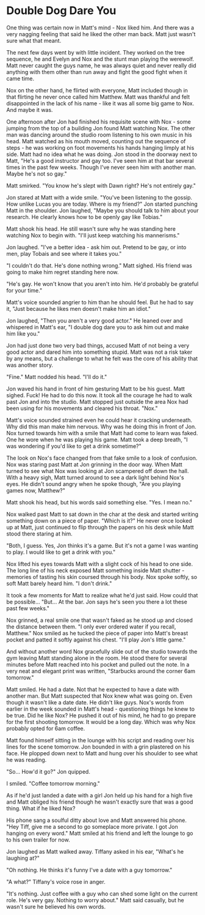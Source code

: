 # Double Dog Dare You

One thing was certain now in Matt's mind - Nox liked him.  And there was a very nagging feeling that said he liked the other man back.  Matt just wasn't sure what that meant.

The next few days went by with little incident.  They worked on the tree sequence, he and Evelyn and Nox and the stunt man playing the werewolf.  Matt never caught the guys name, he was always quiet and never really did anything with them other than run away and fight the good fight when it came time.  

Nox on the other hand, he flirted with everyone, Matt included though in that flirting he never once called him Matthew.  Matt was thankful and felt disappointed in the lack of his name - like it was all some big game to Nox.  And maybe it was.

One afternoon after Jon had finished his requisite scene with Nox - some jumping from the top of a building Jon found Matt watching Nox.  The other man was dancing around the studio room listening to his own music in his head.  Matt watched as his mouth moved, counting out the sequence of steps - he was working on foot movements his hands hanging limply at his side.  Matt had no idea what he was doing.  Jon stood in the doorway next to Matt, "He's a good instructor and gay too.  I've seen him at that bar several times in the past few weeks. Though I've never seen him with another man. Maybe he's not so gay."

Matt smirked.  "You know he's slept with Dawn right?  He's not entirely gay."

Jon stared at Matt with a wide smile.  "You've been listening to the gossip.  How unlike Lucas you are today.   Where is my friend?"  Jon started punching Matt in the shoulder.  Jon laughed, "Maybe you should talk to him about your research.  He clearly knows how to be openly gay like Tobias."

Matt shook his head.  He still wasn't sure why he was standing here watching Nox to begin with.  "I'll just keep watching his mannerisms."

Jon laughed.  "I've a better idea - ask him out.  Pretend to be gay, or into men, play Tobais and see where it takes you."

"I couldn't do that.  He's done nothing wrong."  Matt sighed.  His friend was going to make him regret standing here now.

"He's gay.  He won't know that you aren't into him.  He'd probably be grateful for your time."

Matt's voice sounded angrier to him than he should feel.  But he had to say it, "Just because he likes men doesn't make him an idiot."

Jon laughed, "Then you aren't a very good actor."  He leaned over and whispered in Matt's ear, "I double dog dare you to ask him out and make him like you."

Jon had just done two very bad things, accused Matt of not being a very good actor and dared him into something stupid.  Matt was not a risk taker by any means, but a challenge to what he felt was the core of his ability that was another story.

"Fine."  Matt nodded his head.  "I'll do it."

Jon waved his hand in front of him gesturing Matt to be his guest.  Matt sighed.  Fuck!  He had to do this now.  It took all the courage he had to walk past Jon and into the studio.  Matt stopped just outside the area Nox had been using for his movements and cleared his throat.  "Nox."

Matt's voice sounded strained even he could hear it cracking underneath.  Why did this man make him nervous.  Why was he doing this in front of Jon.  Nox turned towards him with a smile that Matt had come to learn was faked.  One he wore when he was playing his game.  Matt took a deep breath, "I was wondering if you'd like to get a drink sometime?"

The look on Nox's face changed from that fake smile to a look of confusion.  Nox was staring past Matt at Jon grinning in the door way.  When Matt turned to see what Nox was looking at Jon scampered off down the hall.  With a heavy sigh, Matt turned around to see a dark light behind Nox's eyes.  He didn't sound angry when he spoke though, "Are you playing games now, Matthew?"

Matt shook his head, but his words said something else.  "Yes.  I mean no."

Nox walked past Matt to sat down in the char at the desk and started writing something down on a piece of paper.  "Which is it?"  He never once looked up at Matt, just continued to flip through the papers on his desk while Matt stood there staring at him.

"Both, I guess.  Yes, Jon thinks it's a game.  But it's not a game I was wanting to play.  I would like to get a drink with you."

Nox lifted his eyes towards Matt with a slight cock of his head to one side.  The long line of his neck exposed Matt something inside Matt shutter - memories of tasting his skin coursed through his body.  Nox spoke softly, so soft Matt barely heard him.  "I don't drink."

It took a few moments for Matt to realize what he'd just said.  How could that be possible...  "But... At the bar.  Jon says he's seen you there a lot these past few weeks."

Nox grinned, a real smile one that wasn't faked as he stood up and closed the distance between them.  "I only ever ordered water if you recall, Matthew."  Nox smiled as he tucked the piece of paper into Matt's breast pocket and patted it softly against his chest.  "I'll play Jon's little game."

And without another word Nox gracefully slide out of the studio towards the gym leaving Matt standing alone in the room.  He stood there for several minutes before Matt reached into his pocket and pulled out the note.  In a very neat and elegant print was written, "Starbucks around the corner 6am tomorrow."

Matt smiled.  He had a date.  Not that he expected to have a date with another man.  But Matt suspected that Nox knew what was going on.  Even though it wasn't like a date date.  He didn't like guys.  Nox's words from earlier in the week sounded in Matt's head - questioning things he knew to be true.  Did he like Nox?  He pushed it out of his mind, he had to go prepare for the first shooting tomorrow.  It would be a long day.  Which was why Nox probably opted for 6am coffee.

Matt found himself sitting in the lounge with his script and reading over his lines for the scene tomorrow.  Jon bounded in with a grin plastered on his face.  He plopped down next to Matt and hung over his shoulder to see what he was reading.

"So... How'd it go?"  Jon quipped.

I smiled.  "Coffee tomorrow morning."

As if he'd just landed a date with a girl Jon held up his hand for a high five and Matt obliged his friend though he wasn't exactly sure that was a good thing.  What if he liked Nox?  

His phone sang a soulful ditty about love and Matt answered his phone.  "Hey Tiff, give me a second to go someplace more private.  I got Jon hanging on every word."  Matt smiled at his friend and left the lounge to go to his own trailer for now.  

Jon laughed as Matt walked away.  Tiffany asked in his ear, "What's he laughing at?"

"Oh nothing.  He thinks it's funny I've a date with a guy tomorrow."

"A what?"  Tiffany's voice rose in anger.

"It's nothing.  Just coffee with a guy who can shed some light on the current role.  He's very gay.  Nothing to worry about."  Matt said casually, but he wasn't sure he believed his own words.


